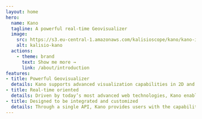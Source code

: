 ```yaml
---
layout: home
hero:
  name: Kano
  tagline: A powerful real-time Geovisualizer
  image:
    src: https://s3.eu-central-1.amazonaws.com/kalisioscope/kano/kano-icon-256x256.png
    alt: kalisio-kano
  actions:
    - theme: brand
      text: Show me more →
      link: /about/introduction
features:
- title: Powerful Geovisualizer
  details: Kano supports advanced visualization capabilities in 2D and 3D thanks to hardware acceleration with WebGL technology
- title: Real-time oriented
  details: Driven by today’s most advanced web technologies, Kano enables real-time tracking of your geospatial assets
- title: Designed to be integrated and customized
  details: Through a single API, Kano provides users with the capability to develop geospatial applications
---
```


<ClientOnly>
  <HomeFooter />
</ClientOnly>
